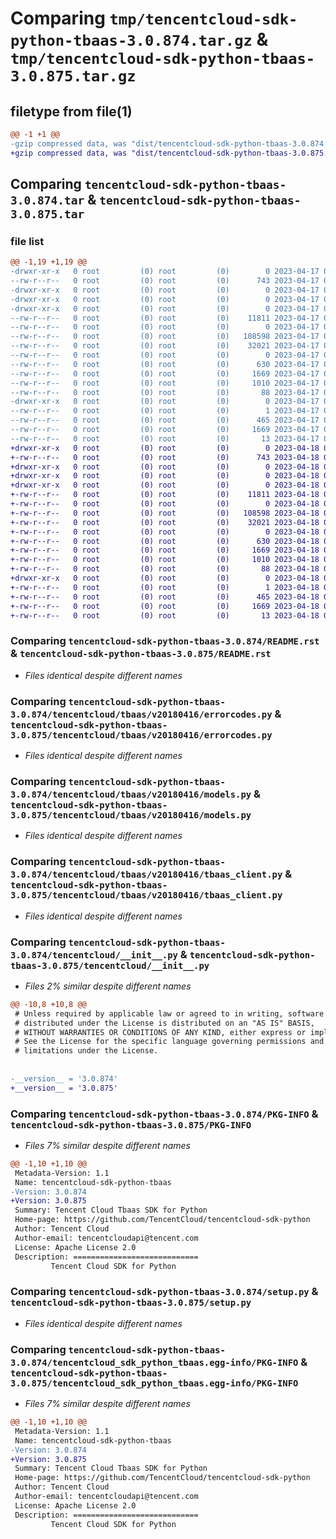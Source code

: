 # Comparing `tmp/tencentcloud-sdk-python-tbaas-3.0.874.tar.gz` & `tmp/tencentcloud-sdk-python-tbaas-3.0.875.tar.gz`

## filetype from file(1)

```diff
@@ -1 +1 @@
-gzip compressed data, was "dist/tencentcloud-sdk-python-tbaas-3.0.874.tar", last modified: Mon Apr 17 00:49:14 2023, max compression
+gzip compressed data, was "dist/tencentcloud-sdk-python-tbaas-3.0.875.tar", last modified: Tue Apr 18 00:54:27 2023, max compression
```

## Comparing `tencentcloud-sdk-python-tbaas-3.0.874.tar` & `tencentcloud-sdk-python-tbaas-3.0.875.tar`

### file list

```diff
@@ -1,19 +1,19 @@
-drwxr-xr-x   0 root         (0) root         (0)        0 2023-04-17 00:49:14.000000 tencentcloud-sdk-python-tbaas-3.0.874/
--rw-r--r--   0 root         (0) root         (0)      743 2023-04-17 00:49:14.000000 tencentcloud-sdk-python-tbaas-3.0.874/README.rst
-drwxr-xr-x   0 root         (0) root         (0)        0 2023-04-17 00:49:14.000000 tencentcloud-sdk-python-tbaas-3.0.874/tencentcloud/
-drwxr-xr-x   0 root         (0) root         (0)        0 2023-04-17 00:49:14.000000 tencentcloud-sdk-python-tbaas-3.0.874/tencentcloud/tbaas/
-drwxr-xr-x   0 root         (0) root         (0)        0 2023-04-17 00:49:14.000000 tencentcloud-sdk-python-tbaas-3.0.874/tencentcloud/tbaas/v20180416/
--rw-r--r--   0 root         (0) root         (0)    11811 2023-04-17 00:49:14.000000 tencentcloud-sdk-python-tbaas-3.0.874/tencentcloud/tbaas/v20180416/errorcodes.py
--rw-r--r--   0 root         (0) root         (0)        0 2023-04-17 00:49:14.000000 tencentcloud-sdk-python-tbaas-3.0.874/tencentcloud/tbaas/v20180416/__init__.py
--rw-r--r--   0 root         (0) root         (0)   108598 2023-04-17 00:49:14.000000 tencentcloud-sdk-python-tbaas-3.0.874/tencentcloud/tbaas/v20180416/models.py
--rw-r--r--   0 root         (0) root         (0)    32021 2023-04-17 00:49:14.000000 tencentcloud-sdk-python-tbaas-3.0.874/tencentcloud/tbaas/v20180416/tbaas_client.py
--rw-r--r--   0 root         (0) root         (0)        0 2023-04-17 00:49:14.000000 tencentcloud-sdk-python-tbaas-3.0.874/tencentcloud/tbaas/__init__.py
--rw-r--r--   0 root         (0) root         (0)      630 2023-04-17 00:49:14.000000 tencentcloud-sdk-python-tbaas-3.0.874/tencentcloud/__init__.py
--rw-r--r--   0 root         (0) root         (0)     1669 2023-04-17 00:49:14.000000 tencentcloud-sdk-python-tbaas-3.0.874/PKG-INFO
--rw-r--r--   0 root         (0) root         (0)     1010 2023-04-17 00:49:14.000000 tencentcloud-sdk-python-tbaas-3.0.874/setup.py
--rw-r--r--   0 root         (0) root         (0)       88 2023-04-17 00:49:14.000000 tencentcloud-sdk-python-tbaas-3.0.874/setup.cfg
-drwxr-xr-x   0 root         (0) root         (0)        0 2023-04-17 00:49:14.000000 tencentcloud-sdk-python-tbaas-3.0.874/tencentcloud_sdk_python_tbaas.egg-info/
--rw-r--r--   0 root         (0) root         (0)        1 2023-04-17 00:49:14.000000 tencentcloud-sdk-python-tbaas-3.0.874/tencentcloud_sdk_python_tbaas.egg-info/dependency_links.txt
--rw-r--r--   0 root         (0) root         (0)      465 2023-04-17 00:49:14.000000 tencentcloud-sdk-python-tbaas-3.0.874/tencentcloud_sdk_python_tbaas.egg-info/SOURCES.txt
--rw-r--r--   0 root         (0) root         (0)     1669 2023-04-17 00:49:14.000000 tencentcloud-sdk-python-tbaas-3.0.874/tencentcloud_sdk_python_tbaas.egg-info/PKG-INFO
--rw-r--r--   0 root         (0) root         (0)       13 2023-04-17 00:49:14.000000 tencentcloud-sdk-python-tbaas-3.0.874/tencentcloud_sdk_python_tbaas.egg-info/top_level.txt
+drwxr-xr-x   0 root         (0) root         (0)        0 2023-04-18 00:54:27.000000 tencentcloud-sdk-python-tbaas-3.0.875/
+-rw-r--r--   0 root         (0) root         (0)      743 2023-04-18 00:54:27.000000 tencentcloud-sdk-python-tbaas-3.0.875/README.rst
+drwxr-xr-x   0 root         (0) root         (0)        0 2023-04-18 00:54:27.000000 tencentcloud-sdk-python-tbaas-3.0.875/tencentcloud/
+drwxr-xr-x   0 root         (0) root         (0)        0 2023-04-18 00:54:27.000000 tencentcloud-sdk-python-tbaas-3.0.875/tencentcloud/tbaas/
+drwxr-xr-x   0 root         (0) root         (0)        0 2023-04-18 00:54:27.000000 tencentcloud-sdk-python-tbaas-3.0.875/tencentcloud/tbaas/v20180416/
+-rw-r--r--   0 root         (0) root         (0)    11811 2023-04-18 00:54:27.000000 tencentcloud-sdk-python-tbaas-3.0.875/tencentcloud/tbaas/v20180416/errorcodes.py
+-rw-r--r--   0 root         (0) root         (0)        0 2023-04-18 00:54:27.000000 tencentcloud-sdk-python-tbaas-3.0.875/tencentcloud/tbaas/v20180416/__init__.py
+-rw-r--r--   0 root         (0) root         (0)   108598 2023-04-18 00:54:27.000000 tencentcloud-sdk-python-tbaas-3.0.875/tencentcloud/tbaas/v20180416/models.py
+-rw-r--r--   0 root         (0) root         (0)    32021 2023-04-18 00:54:27.000000 tencentcloud-sdk-python-tbaas-3.0.875/tencentcloud/tbaas/v20180416/tbaas_client.py
+-rw-r--r--   0 root         (0) root         (0)        0 2023-04-18 00:54:27.000000 tencentcloud-sdk-python-tbaas-3.0.875/tencentcloud/tbaas/__init__.py
+-rw-r--r--   0 root         (0) root         (0)      630 2023-04-18 00:54:27.000000 tencentcloud-sdk-python-tbaas-3.0.875/tencentcloud/__init__.py
+-rw-r--r--   0 root         (0) root         (0)     1669 2023-04-18 00:54:27.000000 tencentcloud-sdk-python-tbaas-3.0.875/PKG-INFO
+-rw-r--r--   0 root         (0) root         (0)     1010 2023-04-18 00:54:27.000000 tencentcloud-sdk-python-tbaas-3.0.875/setup.py
+-rw-r--r--   0 root         (0) root         (0)       88 2023-04-18 00:54:27.000000 tencentcloud-sdk-python-tbaas-3.0.875/setup.cfg
+drwxr-xr-x   0 root         (0) root         (0)        0 2023-04-18 00:54:27.000000 tencentcloud-sdk-python-tbaas-3.0.875/tencentcloud_sdk_python_tbaas.egg-info/
+-rw-r--r--   0 root         (0) root         (0)        1 2023-04-18 00:54:27.000000 tencentcloud-sdk-python-tbaas-3.0.875/tencentcloud_sdk_python_tbaas.egg-info/dependency_links.txt
+-rw-r--r--   0 root         (0) root         (0)      465 2023-04-18 00:54:27.000000 tencentcloud-sdk-python-tbaas-3.0.875/tencentcloud_sdk_python_tbaas.egg-info/SOURCES.txt
+-rw-r--r--   0 root         (0) root         (0)     1669 2023-04-18 00:54:27.000000 tencentcloud-sdk-python-tbaas-3.0.875/tencentcloud_sdk_python_tbaas.egg-info/PKG-INFO
+-rw-r--r--   0 root         (0) root         (0)       13 2023-04-18 00:54:27.000000 tencentcloud-sdk-python-tbaas-3.0.875/tencentcloud_sdk_python_tbaas.egg-info/top_level.txt
```

### Comparing `tencentcloud-sdk-python-tbaas-3.0.874/README.rst` & `tencentcloud-sdk-python-tbaas-3.0.875/README.rst`

 * *Files identical despite different names*

### Comparing `tencentcloud-sdk-python-tbaas-3.0.874/tencentcloud/tbaas/v20180416/errorcodes.py` & `tencentcloud-sdk-python-tbaas-3.0.875/tencentcloud/tbaas/v20180416/errorcodes.py`

 * *Files identical despite different names*

### Comparing `tencentcloud-sdk-python-tbaas-3.0.874/tencentcloud/tbaas/v20180416/models.py` & `tencentcloud-sdk-python-tbaas-3.0.875/tencentcloud/tbaas/v20180416/models.py`

 * *Files identical despite different names*

### Comparing `tencentcloud-sdk-python-tbaas-3.0.874/tencentcloud/tbaas/v20180416/tbaas_client.py` & `tencentcloud-sdk-python-tbaas-3.0.875/tencentcloud/tbaas/v20180416/tbaas_client.py`

 * *Files identical despite different names*

### Comparing `tencentcloud-sdk-python-tbaas-3.0.874/tencentcloud/__init__.py` & `tencentcloud-sdk-python-tbaas-3.0.875/tencentcloud/__init__.py`

 * *Files 2% similar despite different names*

```diff
@@ -10,8 +10,8 @@
 # Unless required by applicable law or agreed to in writing, software
 # distributed under the License is distributed on an "AS IS" BASIS,
 # WITHOUT WARRANTIES OR CONDITIONS OF ANY KIND, either express or implied.
 # See the License for the specific language governing permissions and
 # limitations under the License.
 
 
-__version__ = '3.0.874'
+__version__ = '3.0.875'
```

### Comparing `tencentcloud-sdk-python-tbaas-3.0.874/PKG-INFO` & `tencentcloud-sdk-python-tbaas-3.0.875/PKG-INFO`

 * *Files 7% similar despite different names*

```diff
@@ -1,10 +1,10 @@
 Metadata-Version: 1.1
 Name: tencentcloud-sdk-python-tbaas
-Version: 3.0.874
+Version: 3.0.875
 Summary: Tencent Cloud Tbaas SDK for Python
 Home-page: https://github.com/TencentCloud/tencentcloud-sdk-python
 Author: Tencent Cloud
 Author-email: tencentcloudapi@tencent.com
 License: Apache License 2.0
 Description: ============================
         Tencent Cloud SDK for Python
```

### Comparing `tencentcloud-sdk-python-tbaas-3.0.874/setup.py` & `tencentcloud-sdk-python-tbaas-3.0.875/setup.py`

 * *Files identical despite different names*

### Comparing `tencentcloud-sdk-python-tbaas-3.0.874/tencentcloud_sdk_python_tbaas.egg-info/PKG-INFO` & `tencentcloud-sdk-python-tbaas-3.0.875/tencentcloud_sdk_python_tbaas.egg-info/PKG-INFO`

 * *Files 7% similar despite different names*

```diff
@@ -1,10 +1,10 @@
 Metadata-Version: 1.1
 Name: tencentcloud-sdk-python-tbaas
-Version: 3.0.874
+Version: 3.0.875
 Summary: Tencent Cloud Tbaas SDK for Python
 Home-page: https://github.com/TencentCloud/tencentcloud-sdk-python
 Author: Tencent Cloud
 Author-email: tencentcloudapi@tencent.com
 License: Apache License 2.0
 Description: ============================
         Tencent Cloud SDK for Python
```

